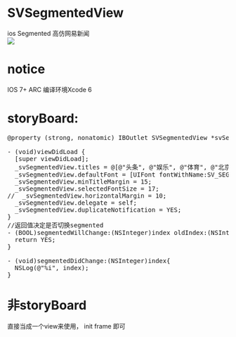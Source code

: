 # SVSegmentedView
ios Segmented 高仿网易新闻
</br>
<img src="https://cloud.githubusercontent.com/assets/3062921/7172895/58856f08-e421-11e4-9bae-c4930e169ad1.jpeg"></img>

# notice
IOS 7+ ARC 编译环境Xcode 6

# storyBoard:
<pre>
@property (strong, nonatomic) IBOutlet SVSegmentedView *svSegmentedView;

- (void)viewDidLoad {
  [super viewDidLoad];
  _svSegmentedView.titles = @[@"头条", @"娱乐", @"体育", @"北京", @"科技", @"军事", @"图片", @"跟帖", @"段子", @"汽车", @"房产", @"岛国娱乐..."];
  _svSegmentedView.defaultFont = [UIFont fontWithName:SV_SEGMENTEDVIEW_DEFAULT_FONT_NAME size:14];
  _svSegmentedView.minTitleMargin = 15;
  _svSegmentedView.selectedFontSize = 17;
//  _svSegmentedView.horizontalMargin = 10;
  _svSegmentedView.delegate = self;
  _svSegmentedView.duplicateNotification = YES;
} 
//返回值决定是否切换segmented
- (BOOL)segmentedWillChange:(NSInteger)index oldIndex:(NSInteger)oldIndex{
  return YES;
}

- (void)segmentedDidChange:(NSInteger)index{
  NSLog(@"%i", index);
}
</pre>

# 非storyBoard

直接当成一个view来使用， init frame 即可
